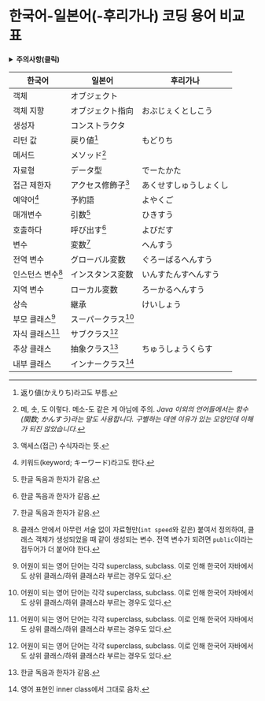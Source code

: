 ﻿# 한국어-일본어(-후리가나) 코딩 용어 비교표

<details><summary><b>주의사항(클릭)</b></summary>

1. 전혀 정렬되어 있지 않습니다. 원하는 단어는 `Ctrl`+`F`로 찾아 주세요.
2. 일본도 사람 사는 곳이라 결국은 화면에 보이는 글자대로 읽게 됩니다. 하지만 구두로만 말했을 때 용어를 알아들을 수 있게 하려면 용어가 중요하겠죠.
    1. 한국도 일본도 코드 보고 얘기하다 보면 결국은 반쯤 영어 반쯤 모국어가 됩니다. 프로그래밍이라는 분야의 특성 상 무언가의 정의가 애매하면 꽤나 커뮤니케이션이 힘들기 떄문입니다.
    2. 일반적으로 일본의 코딩 교재 등에서 사용되는 표준 용어를 기준으로 했습니다만, 실무에서 쓸 일이 적은 용어도 존재할 수 있다는 겁니다.
3. 한국어와 일본어에서 쓰는 한자가 똑같은 용어의 경우 적지 않았을 수도 있습니다.
4. 각주도 눈여겨 보셨으면 좋겠...습니다?

</details>

| 한국어 | 일본어 | 후리가나 |
|---|---|---|
| 객체 | オブジェクト ||
| 객체 지향 | オブジェクト指向 | おぶじぇくとしこう |
| 생성자 | コンストラクタ ||
| 리턴 값 | 戻り値[^리턴값] | もどりち |
| 메서드 | メソッド[^메서드] ||
| 자료형 | データ型 | でーたかた |
| 접근 제한자 | アクセス修飾子[^수식자] | あくせすしゅうしょくし |
| 예약어[^예약어] | 予約語 | よやくご |
| 매개변수 | 引数[^한자] | ひきすう |
| 호출하다 | 呼び出す[^한자] | よびだす |
| 변수 | 変数[^한자] | へんすう |
| 전역 변수 | グローバル変数 | ぐろーばるへんすう |
| 인스턴스 변수[^인스] | インスタンス変数 | いんすたんすへんすう |
| 지역 변수 | ローカル変数 | ろーかるへんすう |
| 상속 | 継承 | けいしょう |
| 부모 클래스[^서브] | スーパークラス[^서브] ||
| 자식 클래스[^서브] | サブクラス[^서브] ||
| 추상 클래스 | 抽象クラス[^한자] | ちゅうしょうくらす |
| 내부 클래스 | インナークラス[^이너] ||

[^리턴값]: 返り値(かえりち)라고도 부름.
[^메서드]: 메, 솟, 도 이렇다. 메소-도 같은 게 아님에 주의. *Java 이외의 언어들에서는 함수(関数; かんすう)라는 말도 사용합니다. 구별하는 데엔 이유가 있는 모양인데 이해가 되진 않았습니다.*
[^수식자]: 액세스(접근) 수식자라는 뜻.
[^예약어]: 키워드(keyword; キーワード)라고도 한다.
[^인스]: 클래스 안에서 아무런 서술 없이 자료형만(`int speed`와 같은) 붙여서 정의하여, 클래스 객체가 생성되었을 때 같이 생성되는 변수. 전역 변수가 되려면 `public`이라는 접두어가 더 붙어야 한다.
[^서브]: 어원이 되는 영어 단어는 각각 superclass, subclass. 이로 인해 한국어 자바에서도 상위 클래스/하위 클래스라 부르는 경우도 있다.
[^한자]: 한글 독음과 한자가 같음.
[^이너]: 영어 표현인 inner class에서 그대로 음차.
